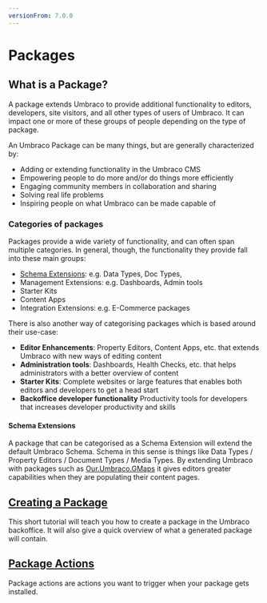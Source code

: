 ```yaml
---
versionFrom: 7.0.0
---
```


# Packages

## What is a Package?
A package extends Umbraco to provide additional functionality to editors, developers, site visitors, and all other types of users of Umbraco. It can impact one or more of these groups of people depending on the type of package.

An Umbraco Package can be many things, but are generally characterized by:

- Adding or extending functionality in the Umbraco CMS
- Empowering people to do more and/or do things more efficiently
- Engaging community members in collaboration and sharing
- Solving real life problems
- Inspiring people on what Umbraco can be made capable of

### Categories of packages

Packages provide a wide variety of functionality, and can often span multiple categories. In general, though, the functionality they provide fall into these main groups:

 - [Schema Extensions](#schema-extensions): e.g. Data Types, Doc Types,
 - Management Extensions: e.g. Dashboards, Admin tools
 - Starter Kits
 - Content Apps
 - Integration Extensions: e.g. E-Commerce packages

 There is also another way of categorising packages which is based around their use-case:
 
 - **Editor Enhancements**: Property Editors, Content Apps, etc. that extends Umbraco with new ways of editing content
 - **Administration tools**: Dashboards, Health Checks, etc. that helps administrators with a better overview of content
 - **Starter Kits**: Complete websites or large features that enables both editors and developers to get a head start
 - **Backoffice developer functionality** Productivity tools for developers that increases developer productivity and skills 

#### Schema Extensions

A package that can be categorised as a Schema Extension will extend the default Umbraco Schema. Schema in this sense is things like Data Types / Property Editors / Document Types / Media Types. By extending Umbraco with packages such as [Our.Umbraco.GMaps](https://our.umbraco.com/packages/backoffice-extensions/ourumbracogmaps-google-maps-for-umbraco-8/) it gives editors greater capabilities when they are populating their content pages.



## [Creating a Package](Creating-a-Package/index.md)

This short tutorial will teach you how to create a package in the Umbraco backoffice. It will also give a quick overview of what a generated package will contain.

## [Package Actions](package-actions.md)

Package actions are actions you want to trigger when your package gets installed. 
